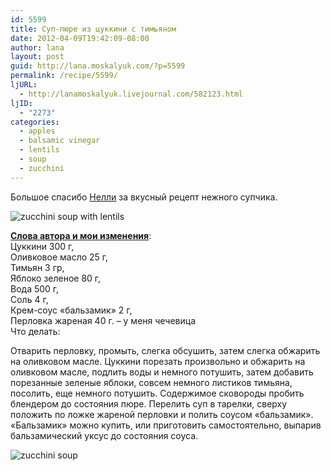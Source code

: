 ```yaml
---
id: 5599
title: Суп-пюре из цуккини с тимьяном
date: 2012-04-09T19:42:09-08:00
author: lana
layout: post
guid: http://lana.moskalyuk.com/?p=5599
permalink: /recipe/5599/
ljURL:
  - http://lanamoskalyuk.livejournal.com/582123.html
ljID:
  - "2273"
categories:
  - apples
  - balsamic vinegar
  - lentils
  - soup
  - zucchini
---
```

Большое спасибо [Нелли](http://nelly-z.livejournal.com/118078.html#cutid1) за вкусный рецепт нежного супчика.

![zucchini soup with lentils](http://farm6.staticflickr.com/5279/7063051479_fd30bfa08a_z.jpg) 

**[Слова автора и мои изменения](http://nelly-z.livejournal.com/118078.html#cutid1)**:  
Цуккини 300 г,  
Оливковое масло 25 г,  
Тимьян 3 гр,  
Яблоко зеленое 80 г,  
Вода 500 г,  
Соль 4 г,  
Крем-соус «бальзамик» 2 г,  
Перловка жареная 40 г. &#8211; у меня чечевица  
Что делать:

Отварить перловку, промыть, слегка обсушить, затем слегка обжарить на оливковом масле. Цуккини порезать произвольно и обжарить на оливковом масле, подлить воды и немного потушить, затем добавить порезанные зеленые яблоки, совсем немного листиков тимьяна, посолить, еще немного потушить. Содержимое сковороды пробить блендером до состояния пюре. Перелить суп в тарелки, сверху положить по ложке жареной перловки и полить соусом «бальзамик». «Бальзамик» можно купить, или приготовить самостоятельно, выпарив бальзамический уксус до состояния соуса.

![zucchini soup](http://farm8.staticflickr.com/7042/7063051167_1f284c9f67_z.jpg)